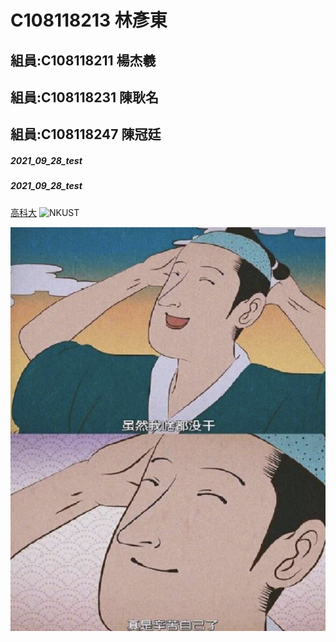 # C108118213 林彥東
## 組員:C108118211 楊杰羲
## 組員:C108118231 陳耿名
## 組員:C108118247 陳冠廷

##### 2021_09_28_test
##### 2021_09_28_test


[高科大](http://www.nkust.edu.tw)
![NKUST](https://www.nkust.edu.tw/var/file/0/1000/img/513/182513897.png)

![fig](relex.png "relex")
